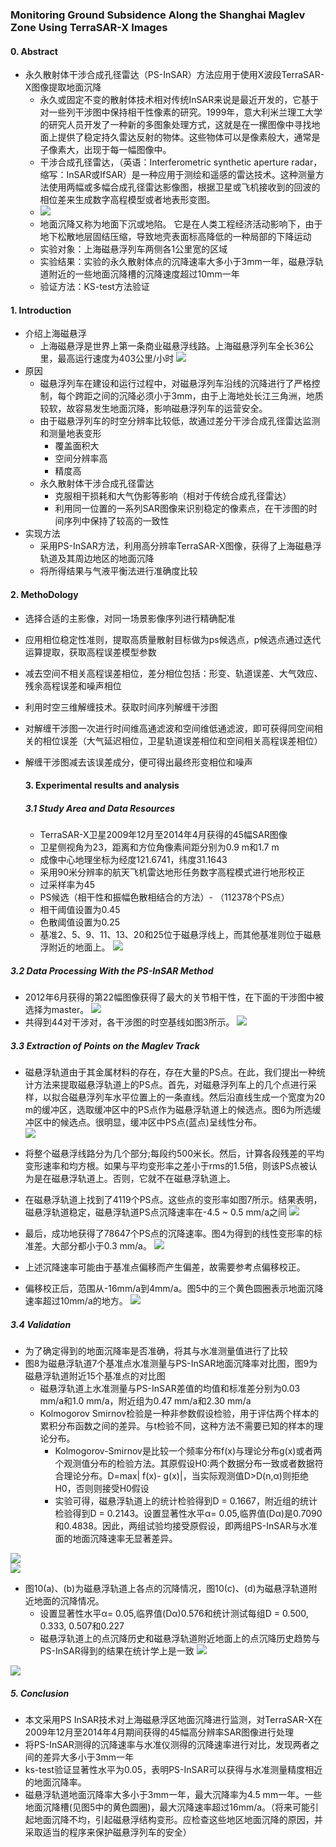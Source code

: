 ### Monitoring Ground Subsidence Along the Shanghai Maglev Zone Using TerraSAR-X Images

#### 0. Abstract

* 永久散射体干涉合成孔径雷达（PS-InSAR）方法应用于使用X波段TerraSAR-X图像提取地面沉降
  * 永久或固定不变的散射体技术相对传统InSAR来说是最近开发的，它基于对一些列干涉图中保持相干性像素的研究。1999年，意大利米兰理工大学的研究人员开发了一种新的多图象处理方式，这就是在一摞图像中寻找地面上提供了稳定持久雷达反射的物体。这些物体可以是像素般大，通常是子像素大，出现于每一幅图像中。
  * 干涉合成孔径雷达，（英语：Interferometric synthetic aperture radar，缩写：InSAR或IfSAR）是一种应用于测绘和遥感的雷达技术。这种测量方法使用两幅或多幅合成孔径雷达影像图，根据卫星或飞机接收到的回波的相位差来生成数字高程模型或者地表形变图。
  * ![](/assets/1.jpg)
  * 地面沉降又称为地面下沉或地陷。 它是在人类工程经济活动影响下，由于地下松散地层固结压缩，导致地壳表面标高降低的一种局部的下降运动
  * 实验对象：上海磁悬浮列车两侧各1公里宽的区域
  * 实验结果：实验的永久散射体点的沉降速率大多小于3mm一年，磁悬浮轨道附近的一些地面沉降槽的沉降速度超过10mm一年
  * 验证方法：KS-test方法验证

#### 1. Introduction

* 介绍上海磁悬浮
  * 上海磁悬浮是世界上第一条商业磁悬浮线路。上海磁悬浮列车全长36公里，最高运行速度为403公里/小时
    ![](/assets/2.jpg)
* 原因
  * 磁悬浮列车在建设和运行过程中，对磁悬浮列车沿线的沉降进行了严格控制，每个跨距之间的沉降必须小于3mm，由于上海地处长江三角洲，地质较软，故容易发生地面沉降，影响磁悬浮列车的运营安全。
  * 由于磁悬浮列车的时空分辨率比较低，故通过差分干涉合成孔径雷达监测和测量地表变形
    * 覆盖面积大
    * 空间分辨率高
    * 精度高
  * 永久散射体干涉合成孔径雷达
    * 克服相干损耗和大气伪影等影响（相对于传统合成孔径雷达）
    * 利用同一位置的一系列SAR图像来识别稳定的像素点，在干涉图的时间序列中保持了较高的一致性
* 实现方法
  * 采用PS-InSAR方法，利用高分辨率TerraSAR-X图像，获得了上海磁悬浮轨道及其周边地区的地面沉降
  * 将所得结果与气液平衡法进行准确度比较

#### 2. MethoDology

* 选择合适的主影像，对同一场景影像序列进行精确配准
* 应用相位稳定性准则，提取高质量散射目标做为ps候选点，p候选点通过迭代运算提取，获取高程误差模型参数
* 减去空间不相关高程误差相位，差分相位包括：形变、轨道误差、大气效应、残余高程误差和噪声相位
* 利用时空三维解缠技术。获取时间序列解缠干涉图
* 对解缠干涉图一次进行时间维高通滤波和空间维低通滤波，即可获得同空间相关的相位误差（大气延迟相位，卫星轨道误差相位和空间相关高程误差相位）
* 解缠干涉图减去该误差成分，便可得出最终形变相位和噪声
  #### 3. Experimental results and analysis

  ##### 3.1 Study Area and Data Resources

  * TerraSAR-X卫星2009年12月至2014年4月获得的45幅SAR图像
  * 卫星侧视角为23，距离和方位角像素间距分别为0.9 m和1.7 m
  * 成像中心地理坐标为经度121.6741，纬度31.1643
  * 采用90米分辨率的航天飞机雷达地形任务数字高程模式进行地形校正
  * 过采样率为45
  * PS候选（相干性和振幅色散相结合的方法）- （112378个PS点）
  * 相干阈值设置为0.45
  * 色散阈值设置为0.25
  * 基准2、5、9、11、13、20和25位于磁悬浮线上，而其他基准则位于磁悬浮附近的地面上。
    ![](/assets/3.jpg)

##### 3.2 Data Processing With the PS-InSAR Method

* 2012年6月获得的第22幅图像获得了最大的关节相干性，在下面的干涉图中被选择为master。
  ![](/assets/2-1.jpg)
* 共得到44对干涉对，各干涉图的时空基线如图3所示。
  ![](/assets/3-1.jpg)

##### 3.3 Extraction of Points on the Maglev Track

* 磁悬浮轨道由于其金属材料的存在，存在大量的PS点。在此，我们提出一种统计方法来提取磁悬浮轨道上的PS点。首先，对磁悬浮列车上的几个点进行采样，以拟合磁悬浮列车水平位置上的一条直线。然后沿直线生成一个宽度为20 m的缓冲区，选取缓冲区中的PS点作为磁悬浮轨道上的候选点。图6为所选缓冲区中的候选点。很明显，缓冲区中PS点\(蓝点\)呈线性分布。  
  ![](/assets/6.jpg)

* 将整个磁悬浮线路分为几个部分;每段约500米长。然后，计算各段残差的平均变形速率和均方根。如果与平均变形率之差小于rms的1.5倍，则该PS点被认为是在磁悬浮轨道上。否则，它就不在磁悬浮轨道上。

* 在磁悬浮轨道上找到了4119个PS点。这些点的变形率如图7所示。结果表明，磁悬浮轨道稳定，磁悬浮轨道PS点沉降速率在-4.5 ~ 0.5 mm/a之间
  ![](/assets/7.jpg)
* 最后，成功地获得了78647个PS点的沉降速率。图4为得到的线性变形率的标准差。大部分都小于0.3 mm/a。
  ![](/assets/4.jpg)
* 上述沉降速率可能由于基准点偏移而产生偏差，故需要参考点偏移校正。
* 偏移校正后，范围从-16mm/a到4mm/a。图5中的三个黄色圆圈表示地面沉降速率超过10mm/a的地方。
  ![](/assets/5.jpg)

##### 3.4 Validation

* 为了确定得到的地面沉降率是否准确，将其与水准测量值进行了比较
* 图8为磁悬浮轨道7个基准点水准测量与PS-InSAR地面沉降率对比图，图9为磁悬浮轨道附近15个基准点的对比图
  * 磁悬浮轨道上水准测量与PS-InSAR差值的均值和标准差分别为0.03 mm/a和1.0 mm/a，附近组为0.47 mm/a和2.30 mm/a
  * Kolmogorov Smirnov检验是一种非参数假设检验，用于评估两个样本的累积分布函数之间的差异。与t检验不同，这种方法不需要已知的样本的理论分布。
    * Kolmogorov-Smirnov是比较一个频率分布f\(x\)与理论分布g\(x\)或者两个观测值分布的检验方法。其原假设H0:两个数据分布一致或者数据符合理论分布。D=max\| f\(x\)- g\(x\)\|，当实际观测值D&gt;D\(n,α\)则拒绝H0，否则则接受H0假设
    * 实验可得，磁悬浮轨道上的统计检验得到D = 0.1667，附近组的统计检验得到D = 0.2143。设置显著性水平α= 0.05,临界值\(Dα\)是0.7090和0.4838。因此，两组试验均接受原假设，即两组PS-InSAR与水准面的地面沉降速率无显著差异。

![](/assets/8.jpg)   
  ![](/assets/9.jpg)

* 图10\(a\)、\(b\)为磁悬浮轨道上各点的沉降情况，图10\(c\)、\(d\)为磁悬浮轨道附近地面的沉降情况。
  * 设置显著性水平α= 0.05,临界值\(Dα\)0.576和统计测试每组D = 0.500, 0.333, 0.507和0.227
  * 磁悬浮轨道上的点沉降历史和磁悬浮轨道附近地面上的点沉降历史趋势与PS-InSAR得到的结果在统计学上是一致
    ![](/assets/10.jpg)

![](/assets/5.jpg)

##### 5. Conclusion

* 本文采用PS InSAR技术对上海磁悬浮区地面沉降进行监测，对TerraSAR-X在2009年12月至2014年4月期间获得的45幅高分辨率SAR图像进行处理
* 将PS-InSAR测得的沉降速率与水准仪测得的沉降速率进行对比，发现两者之间的差异大多小于3mm一年
* ks-test验证显著性水平为0.05，表明PS-InSAR可以获得与水准测量精度相近的地面沉降率。
* 磁悬浮轨道地面沉降率大多小于3mm一年，最大沉降率为4.5 mm一年。一些地面沉降槽\(见图5中的黄色圆圈\)，最大沉降速率超过16mm/a。（将来可能引起地面沉降不均，引起磁悬浮结构变形。应检查这些地区地面沉降的原因，并采取适当的程序来保护磁悬浮列车的安全）



